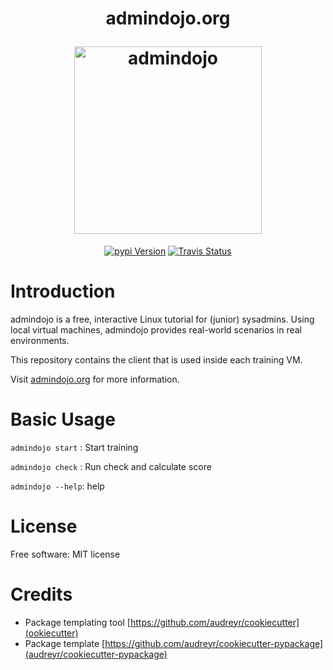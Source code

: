 <h1 align="center">
  <p align="center">admindojo.org</p>
  <a href="https://admindojo.org"><img height="300" src="https://admindojo.org/img/dojo_round.png" alt="admindojo"></a>
</h1>

<p align="center">
  <a href="https://pypi.python.org/pypi/admindojo"><img src="https://img.shields.io/pypi/v/admindojo.svg" alt="pypi Version"></a>
  <a href="https://travis-ci.org/admindojo/admindojo-client"><img src="https://img.shields.io/travis/admindojo/admindojo-client.svg" alt="Travis Status"></a>
</p>

# Introduction

admindojo is a free, interactive Linux tutorial for (junior) sysadmins.
Using local virtual machines, admindojo provides real-world scenarios in real environments.

This repository contains the client that is used inside each training VM.

Visit [admindojo.org](https://admindojo.org/docs/getting-started.html) for more information.


# Basic Usage

``admindojo start`` : Start training

``admindojo check`` : Run check and calculate score

``admindojo --help``: help


# License
Free software: MIT license

# Credits
- Package templating tool [https://github.com/audreyr/cookiecutter](ookiecutter)
- Package template [https://github.com/audreyr/cookiecutter-pypackage](audreyr/cookiecutter-pypackage)
